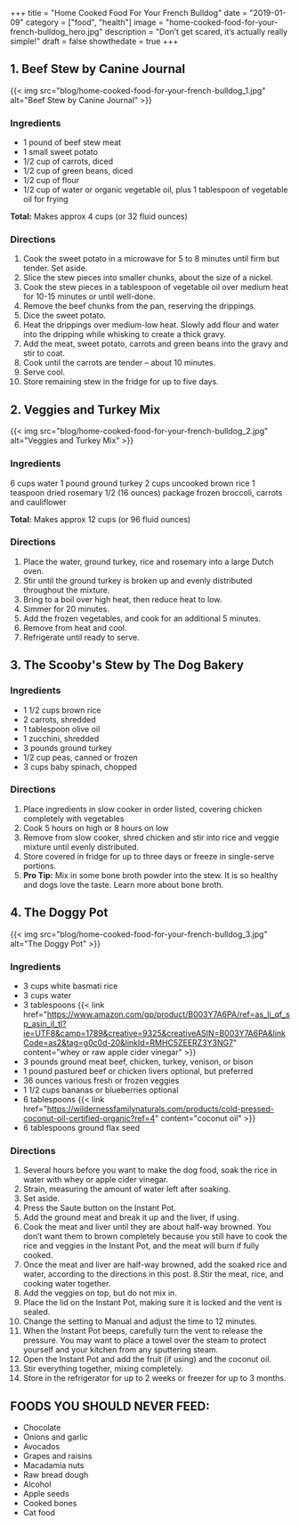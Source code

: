 +++
 title = "Home Cooked Food For Your French Bulldog"
 date = "2019-01-09"
 category = ["food", "health"]
 image = "home-cooked-food-for-your-french-bulldog_hero.jpg"
 description = "Don’t get scared, it’s actually really simple!"
 draft = false
 showthedate = true
+++

## 1. Beef Stew by Canine Journal
{{< img src="blog/home-cooked-food-for-your-french-bulldog_1.jpg" alt="Beef Stew by Canine Journal" >}}

### Ingredients
- 1 pound of beef stew meat
- 1 small sweet potato
- 1/2 cup of carrots, diced
- 1/2 cup of green beans, diced
- 1/2 cup of flour
- 1/2 cup of water or organic vegetable oil, plus 1 tablespoon of vegetable oil for frying

**Total:** Makes approx 4 cups (or 32 fluid ounces)

### Directions
1. Cook the sweet potato in a microwave for 5 to 8 minutes until firm but tender. Set aside.
2. Slice the stew pieces into smaller chunks, about the size of a nickel.
3. Cook the stew pieces in a tablespoon of vegetable oil over medium heat for 10-15 minutes or until well-done.
4. Remove the beef chunks from the pan, reserving the drippings.
5. Dice the sweet potato.
6. Heat the drippings over medium-low heat. Slowly add flour and water into the dripping while whisking to create a thick gravy.
7. Add the meat, sweet potato, carrots and green beans into the gravy and stir to coat.
8. Cook until the carrots are tender – about 10 minutes.
9. Serve cool.
10. Store remaining stew in the fridge for up to five days.

## 2. Veggies and Turkey Mix
{{< img src="blog/home-cooked-food-for-your-french-bulldog_2.jpg" alt="Veggies and Turkey Mix" >}}

### Ingredients
6 cups water
1 pound ground turkey
2 cups uncooked brown rice
1 teaspoon dried rosemary
1/2 (16 ounces) package frozen broccoli, carrots and cauliflower

**Total:** Makes approx 12 cups (or 96 fluid ounces)

### Directions
1. Place the water, ground turkey, rice and rosemary into a large Dutch oven.
2. Stir until the ground turkey is broken up and evenly distributed throughout the mixture.
3. Bring to a boil over high heat, then reduce heat to low.
4. Simmer for 20 minutes.
5. Add the frozen vegetables, and cook for an additional 5 minutes.
6. Remove from heat and cool.
7. Refrigerate until ready to serve.

## 3. The Scooby's Stew by The Dog Bakery
### Ingredients
- 1 1/2 cups brown rice
- 2 carrots, shredded
- 1 tablespoon olive oil
- 1 zucchini, shredded
- 3 pounds ground turkey
- 1/2 cup peas, canned or frozen
- 3 cups baby spinach, chopped

### Directions
1. Place ingredients in slow cooker in order listed, covering chicken completely with vegetables
2. Cook 5 hours on high or 8 hours on low
3. Remove from slow cooker, shred chicken and stir into rice and veggie mixture until evenly distributed.
4. Store covered in fridge for up to three days or freeze in single-serve portions.
5. **Pro Tip:** Mix in some bone broth powder into the stew. It is so healthy and dogs love the taste. Learn more about bone broth.

## 4. The Doggy Pot
{{< img src="blog/home-cooked-food-for-your-french-bulldog_3.jpg" alt="The Doggy Pot" >}}

### Ingredients
- 3 cups white basmati rice
- 3 cups water
- 3 tablespoons {{< link href="https://www.amazon.com/gp/product/B003Y7A6PA/ref=as_li_qf_sp_asin_il_tl?ie=UTF8&camp=1789&creative=9325&creativeASIN=B003Y7A6PA&linkCode=as2&tag=g0c0d-20&linkId=RMHC5ZEERZ3Y3NG7" content="whey or raw apple cider vinegar" >}}
- 3 pounds ground meat beef, chicken, turkey, venison, or bison
- 1 pound pastured beef or chicken livers optional, but preferred
- 36 ounces various fresh or frozen veggies
- 1 1/2 cups bananas or blueberries optional
- 6 tablespoons {{< link href="https://wildernessfamilynaturals.com/products/cold-pressed-coconut-oil-certified-organic?ref=4" content="coconut oil" >}}
- 6 tablespoons ground flax seed

### Directions
1. Several hours before you want to make the dog food, soak the rice in water with whey or apple cider vinegar.
2. Strain, measuring the amount of water left after soaking.
3. Set aside.
4. Press the Saute button on the Instant Pot.
5. Add the ground meat and break it up and the liver, if using.
6. Cook the meat and liver until they are about half-way browned. You don’t want them to brown completely because you still have to cook the rice and veggies in the Instant Pot, and the meat will burn if fully cooked.
7. Once the meat and liver are half-way browned, add the soaked rice and water, according to the directions in this post.
8.Stir the meat, rice, and cooking water together.
9. Add the veggies on top, but do not mix in.
10. Place the lid on the Instant Pot, making sure it is locked and the vent is sealed.
11. Change the setting to Manual and adjust the time to 12 minutes.
12. When the Instant Pot beeps, carefully turn the vent to release the pressure. You may want to place a towel over the steam to protect yourself and your kitchen from any sputtering steam.
13. Open the Instant Pot and add the fruit (if using) and the coconut oil.
14. Stir everything together, mixing completely.
15. Store in the refrigerator for up to 2 weeks or freezer for up to 3 months.

## FOODS YOU SHOULD NEVER FEED:
- Chocolate
- Onions and garlic
- Avocados
- Grapes and raisins
- Macadamia nuts
- Raw bread dough
- Alcohol
- Apple seeds
- Cooked bones
- Cat food